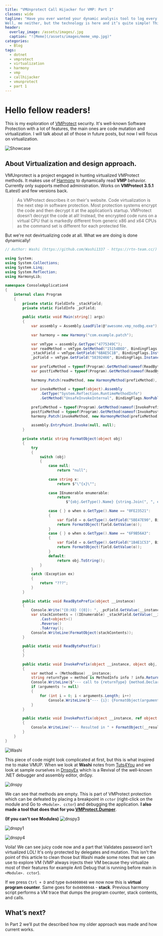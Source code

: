 ```yaml
---
title: "VMUnprotect Call Hijacker for VMP: Part 1"
classes: wide
tagline: "Have you ever wanted your dynamic analysis tool to log every call made from virtualized VMProtect methods, while having additional features mixed with it?
Well, me neither, but the technology is here and it’s quite simple! This post will introduce a tool made for virtualized malware with the VMProtect.   "
header:
  overlay_image: /assets/images/.jpg
  caption: "![Meme](/assets/images/meme_vmp.jpg)"
categories:
  - Blog
tags:
  - dotnet
  - vmprotect
  - virtualization
  - harmony
  - vmp
  - callhijacker
  - vmunprotect
  - part 1
---
```



# Hello fellow readers!
This is my exploration of [VMProtect][vmp-website] security. It's well-known  Software Protection with a lot of features, the main ones are code mutation and virtualization. I will talk about all of those in future posts, but now I will focus on virtualization.

![Showcase](https://raw.githubusercontent.com/void-stack/VMUnprotect/main/docs/show.gif)

## About Virtualization and design approach.
VMUnprotect is a project engaged in hunting virtualized VMProtect methods. It makes use of [Harmony][harmony] to dynamically read **VMP** behavior. Currently only supports method administration. Works on **VMProtect 3.5.1** (Latest) and few versions back.

> As VMProtect describes it on their's website. Code virtualization is the next step in software protection. Most protection systems encrypt the code and then decrypt it at the application’s startup. VMProtect doesn’t decrypt the code at all! Instead, the encrypted code runs on a virtual CPU that is markedly different from generic x86 and x64 CPUs as the command set is different for each protected file.

But we're not devirtualizing code at all. What we are doing is done dynamically!

```csharp
// Author: Washi (https://github.com/Washi1337 - https://rtn-team.cc/)
 
using System;
using System.Collections;
using System.Linq;
using System.Reflection;
using HarmonyLib;
 
namespace ConsoleApplication4
{
    internal class Program
    {
        private static FieldInfo _stackField;
        private static FieldInfo _pcField;
 
        public static void Main(string[] args)
        {
            var assembly = Assembly.LoadFile(@"awesome.vmp_nodbg.exe");
            
            var harmony = new Harmony("com.example.patch");
 
            var vmType = assembly.GetType("4775349C");
            var readMethod = vmType.GetMethod("15154B6D", BindingFlags.Instance | BindingFlags.NonPublic);
            _stackField = vmType.GetField("6BAE5C1B", BindingFlags.Instance | BindingFlags.NonPublic);
            _pcField = vmType.GetField("58392466", BindingFlags.Instance | BindingFlags.NonPublic);
            
            var prefixMethod = typeof(Program).GetMethod(nameof(ReadBytePrefix), BindingFlags.Static | BindingFlags.Public);
            var postfixMethod = typeof(Program).GetMethod(nameof(ReadBytePostfix), BindingFlags.Static | BindingFlags.Public);
            
            harmony.Patch(readMethod, new HarmonyMethod(prefixMethod), new HarmonyMethod(postfixMethod));
 
            var invokeMethod = typeof(object).Assembly
                .GetType("System.Reflection.RuntimeMethodInfo")
                .GetMethod("UnsafeInvokeInternal", BindingFlags.NonPublic | BindingFlags.Instance);
            
            prefixMethod = typeof(Program).GetMethod(nameof(InvokePrefix), BindingFlags.Static | BindingFlags.Public);
            postfixMethod = typeof(Program).GetMethod(nameof(InvokePostfix), BindingFlags.Static | BindingFlags.Public);
            harmony.Patch(invokeMethod, new HarmonyMethod(prefixMethod), new HarmonyMethod(postfixMethod));
            
            assembly.EntryPoint.Invoke(null, null);
        }
 
        private static string FormatObject(object obj)
        {
            try
            {
                switch (obj)
                {
                    case null:
                        return "null";
 
                    case string x:
                        return $"\"{x}\"";
 
                    case IEnumerable enumerable:
                        return
                            $"{obj.GetType().Name} {string.Join(", ", enumerable.Cast<object>().Select(FormatObject))}";
 
                    case { } o when o.GetType().Name == "0FE23521":
                    {
                        var field = o.GetType().GetField("5BE47E90", BindingFlags.Instance | BindingFlags.NonPublic);
                        return FormatObject(field.GetValue(o));
                    }
                    case { } o when o.GetType().Name == "6F9B56A3":
                    {
                        var field = o.GetType().GetField("1B4E1C53", BindingFlags.Instance | BindingFlags.NonPublic);
                        return FormatObject(field.GetValue(o));
                    }
                    default:
                        return obj.ToString();
                }
            }
            catch (Exception ex)
            {
                return "???";
            }
        }
 
        public static void ReadBytePrefix(object __instance)
        {
            Console.Write("{0:X8} ({0}): ", _pcField.GetValue(__instance));
            var stackContents = ((IEnumerable) _stackField.GetValue(__instance))
                .Cast<object>()
                .Reverse()
                .ToArray();
            Console.WriteLine(FormatObject(stackContents));
        }
 
        public static void ReadBytePostfix()
        {
        }
        
        public static void InvokePrefix(object __instance, object obj, object[] parameters, object[] arguments)
        {
            var method = (MethodBase) __instance;
            string returnType = method is MethodInfo info ? info.ReturnType.FullName : "System.Object";
            Console.WriteLine($"--- call to {returnType} {method.DeclaringType}::{method.Name}({string.Join(", ", method.GetParameters().Cast<object>())})");
            if (arguments != null)
            {
                for (int i = 0; i < arguments.Length; i++)
                    Console.WriteLine($"--- {i}: {FormatObject(arguments[i])}");
            }
        }
 
        public static void InvokePostfix(object __instance, ref object __result, object obj, object[] parameters, object[] arguments)
        {
            Console.WriteLine("--- Resulted in " + FormatObject(__result));
        }
    }
}
```

![Washi](/assets/images/washi.png)

This piece of code might look complicated at first, but this is what inspired me to make VMUP.  When we look at **Washi** notes from [Tuts4You](https://forum.tuts4you.com/topic/42437-vmprotect-v3501213/) and we look at sample ourselves in [DnspyEx](https://github.com/dnSpyEx/dnSpy) which is a Revival of the well-known .NET debugger and assembly editor, dnSpy.

![dnspy](/assets/images/dnspy1.png)

We can see that methods are empty. This is part of VMProtect protection which can be defeated by placing a breakpoint in `cctor` (right-click on the module and Go to `<Module>. cctor`) and debugging the application. **I also made a tool that does that for you [VMProtect.Dumper](https://github.com/void-stack/VMUnprotect.Dumper)**.

**(If you can't see Modules)**
![dnspy3](/assets/images/dnspy3.png)

![dnspy1](/assets/images/dnspy2.png)

![dnspy4](/assets/images/dnspy4.png)

Voila! We can see juicy code now and a part that Validates password isn't virtualized LOL! It's 
only protected by delegates and mutation. This isn't the point of this article to clean those but Washi made some notes that we can use to explore VM (VMP always injects their VM because they virtualize most of their features for example Anti Debug that is running before main in `<Module>. cctor`).

If we press `Ctrl + D` and type `0x04000048` we now now this is **virtual program counter**. Same goes for `0x0400004A` - **stack**. Previous harmony script performs a VM trace that dumps the program counter, stack contents, and calls.

## What’s next?
In Part 2 we’ll put the described how my older approach was made and how current works.

[vmup-website]: https://github.com/void-stack/VMUnprotect/
[vmp-website]: https://vmpsoft.com
[harmony]: https://github.com/pardeike/Harmony